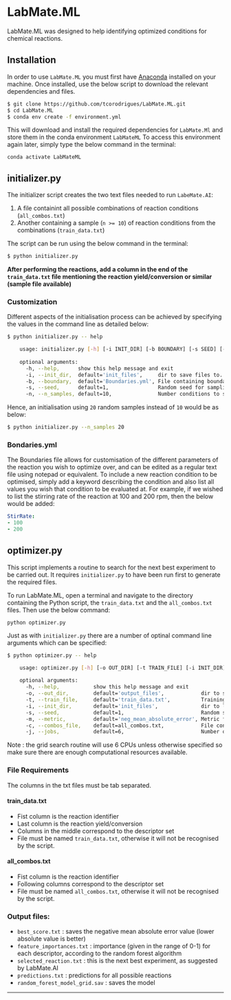 # LabMate.ML 

LabMate.ML was designed to help identifying optimized conditions for chemical reactions.

## Installation
In order to use `LabMate.ML` you must first have [Anaconda](https://www.anaconda.com/products/individual) installed on your machine.
Once installed, use the below script to download the relevant dependencies and files.

```bash
$ git clone https://github.com/tcorodrigues/LabMate.ML.git
$ cd LabMate.ML
$ conda env create -f environment.yml
```

This will download and install the required dependencies for `LabMate.Ml` and store them in the conda environment `LabMateML`
To access this environment again later, simply type the below command in the terminal:

```
conda activate LabMateML
```

## initializer.py
The initializer script creates the two text files needed to run `LabeMate.AI`:
1. A file containint all possible combinations of reaction conditions (`all_combos.txt`)
2. Another containing a sample (`n >= 10`) of reaction conditions from the combinations (`train_data.txt`)

The script can be run using the below command in the terminal:
```bash
$ python initializer.py
```  

**After performing the reactions, add a column in the end of the `train_data.txt` file mentioning the reaction yield/conversion or similar (sample file available)**


### Customization
Different aspects of the initialisation process can be achieved by specifying the values in the command line as detailed below:

```bash
$ python initializer.py -- help

    usage: initializer.py [-h] [-i INIT_DIR] [-b BOUNDARY] [-s SEED] [-n N_SAMPLES]
    
    optional arguments:
      -h, --help,      show this help message and exit
      -i, --init_dir,  default='init_files',     dir to save files to.
      -b, --boundary,  default='Boundaries.yml', File containing boundary ranges.
      -s, --seed,      default=1,                Random seed for sampling.
      -n, --n_samples, default=10,               Number conditions to sample.
```

Hence, an initialisation using `20` random samples instead of `10` would be as below:
```bash
$ python initializer.py --n_samples 20
```

### Bondaries.yml
The Boundaries file allows for customisation of the different parameters of the reaction you wish to optimize
over, and can be edited as a regular text file using notepad or equivalent.
To include a new reaction condition to be optimised, simply add a keyword describing the condition and also list all values you wish that condition to be evaluated at.
For example, if we wished to list the stirring rate of the reaction at 100 and 200 rpm, then the below would be added:

```yaml
StirRate:
- 100
- 200
```


## optimizer.py


This script implements a routine to search for the next best experiment to be carried out.
It requires `initializer.py` to have been run first to generate the required files.

To run LabMate.ML, open a terminal and navigate to the directory containing the Python script, the `train_data.txt` and the `all_combos.txt` files.
Then use the below command:

```
python optimizer.py
```

Just as with `initializer.py` there are a number of optinal command line arguments which can be specified:
```bash
$ python optimizer.py -- help

    usage: optimizer.py [-h] [-o OUT_DIR] [-t TRAIN_FILE] [-i INIT_DIR] [-s SEED] [-m METRIC] [-c COMBOS_FILE] [-j JOBS]
    
    optional arguments:
      -h, --help,           show this help message and exit
      -o, --out_dir,        default='output_files',            dir to save files to.
      -t, --train_file,     default='train_data.txt',          Training data location.
      -i, --init_dir,       default='init_files',              dir to load files from.
      -s, --seed,           default=1,                         Random seed value.
      -m, --metric,         default='neg_mean_absolute_error', Metric for evaluatng hyperparameters.      
      -c, --combos_file,    default=all_combos.txt,            File containing all reaction combinations.
      -j, --jobs,           default=6,                         Number of parallel jobs when optimising hyperparameters.
```
Note : the grid search routine will use 6 CPUs unless otherwise specified so make sure there are enough computational resources available.

### File Requirements
The columns in the txt files must be tab separated.

#### train_data.txt
- Fist column is the reaction identifier
- Last column is the reaction yield/conversion
- Columns in the middle correspond to the descriptor set
- File must be named `train_data.txt`, otherwise it will not be recognised by the script.


#### all_combos.txt
- Fist column is the reaction identifier 
- Following columns correspond to the descriptor set
- File must be named `all_combos.txt`, otherwise it will not be recognised by the script.


### Output files:
- `best_score.txt` : saves the negative mean absolute error value (lower absolute value is better)
- `feature_importances.txt` : importance (given in the range of 0-1) for each descriptor, according to the random forest algorithm
- `selected_reaction.txt` : this is the next best experiment, as suggested by LabMate.AI
- `predictions.txt` : predictions for all possible reactions
- `random_forest_model_grid.sav` : saves the model
___





